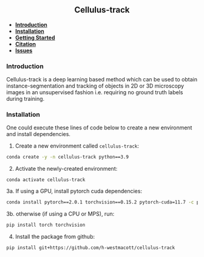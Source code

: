 <h2 align="center">Cellulus-track</h2>

- **[Introduction](#introduction)**
- **[Installation](#installation)**
- **[Getting Started](#getting-started)**
- **[Citation](#citation)**
- **[Issues](#issues)**


### Introduction
Cellulus-track is a deep learning based method which can be used to obtain instance-segmentation and tracking of objects in 2D or 3D microscopy images in an unsupervised fashion i.e. requiring no ground truth labels during training.

### Installation

One could execute these lines of code below to create a new environment and install dependencies.

1. Create a new environment called `cellulus-track`:

```bash
conda create -y -n cellulus-track python==3.9
```

2. Activate the newly-created environment:

```
conda activate cellulus-track
```

3a. If using a GPU, install pytorch cuda dependencies:

```bash
conda install pytorch==2.0.1 torchvision==0.15.2 pytorch-cuda=11.7 -c pytorch -c nvidia
```

3b. otherwise (if using a CPU or MPS), run:

```bash
pip install torch torchvision
```

4. Install the package from github:

```bash
pip install git+https://github.com/h-westmacott/cellulus-track
```


<!-- ### Getting Started

#### With Jupyter Notebooks

Try out a `2D example` or a `3D example` available under the examples tab **[here](https://funkelab.github.io/cellulus)**.

#### From the terminal

Using `cellulus` from the terminal window requires specifying a `train.toml` config file and an `infer.toml` config file. <br>
These files indicate how the training and inference should be performed respectively.

For example, a minimal `train.toml` config file would look as follows:

```toml
[model_config]

num_fmaps = 256
fmap_inc_factor = 3
downsampling_factors = [[2,2],]

[train_config.train_data_config]

container_path = "skin.zarr" # specify path to zarr container, containing raw image dataset
dataset_name = "train/raw"
```

The `train.toml` recipe file can then be used to initiate the model training by running the following line in the terminal window:
```bash
train train.toml
```

Similarly, a minimal `infer.toml` file would look as follows:

```toml
[model_config]

num_fmaps = 256
fmap_inc_factor = 3
checkpoint = "models/best_loss.pth" # path to model weights

[inference_config.dataset_config]

container_path = "skin.zarr" # specify path to zarr container, containing raw image dataset
dataset_name = "test/raw"

[inference_config.prediction_dataset_config]

container_path = "skin.zarr"
dataset_name = "embeddings"

[inference_config.detection_dataset_config]

container_path = "skin.zarr"
dataset_name = "detection"
secondary_dataset_name = "embeddings"

[inference_config.segmentation_dataset_config]

container_path = "skin.zarr"
dataset_name = "segmentation"
secondary_dataset_name = "detection"
```

The `infer.toml` recipe file can be used to apply the trained model weights on raw image data and obtain instance segmentations, by running the following line in the terminal window:

```bash
infer infer.toml
```

### Citation

If you find our work useful in your research, please consider citing:

```bibtex
@misc{wolf2023unsupervised,
      title={Unsupervised Learning of Object-Centric Embeddings for Cell Instance Segmentation in Microscopy Images},
      author={Steffen Wolf and Manan Lalit and Henry Westmacott and Katie McDole and Jan Funke},
      year={2023},
      eprint={2310.08501},
      archivePrefix={arXiv},
      primaryClass={cs.LG}
}
```

### Issues

If you encounter any problems, please **[file an issue](https://github.com/funkelab/cellulus/issues)** along with a description. -->
